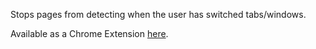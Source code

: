 Stops pages from detecting when the user has switched tabs/windows.

Available as a Chrome Extension [here](https://chrome.google.com/webstore/detail/dont-make-me-watch/ahjofnjojbnikkffhagdddimbcmcphhh).

